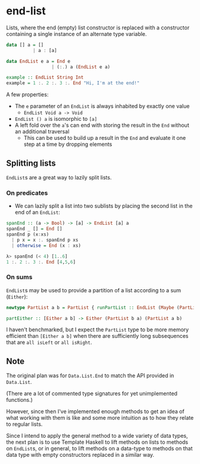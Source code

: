 # end-list

Lists, where the end (empty) list constructor is replaced with a constructor containing a single instance of an alternate type variable.

```haskell
data [] a = []
          | a : [a]

data EndList e a = End e
                 | (:.) a (EndList e a)

example :: EndList String Int
example = 1 :. 2 :. 3 :. End "Hi, I'm at the end!"
```

A few properties:
- The `e` parameter of an `EndList` is always inhabited by exactly one value
  + `EndList Void a -> Void`
- `EndList () a` is isomorphic to `[a]`
- A left fold over the `a`'s can end with storing the result in the `End` without an additional traversal
  + This can be used to build up a result in the `End` and evaluate it one step at a time by dropping elements


## Splitting lists

`EndList`s are a great way to lazily split lists.


### On predicates

- We can lazily split a list into two sublists by placing the second list in the end of an `EndList`:

```haskell
spanEnd :: (a -> Bool) -> [a] -> EndList [a] a
spanEnd _ [] = End []
spanEnd p (x:xs)
  | p x = x :. spanEnd p xs
  | otherwise = End (x : xs)

λ> spanEnd (< 4) [1..6]
1 :. 2 :. 3 :. End [4,5,6]
```


### On sums

`EndList`s may be used to provide a partition of a list according to a sum (`Either`):

```haskell
newtype PartList a b = PartList { runPartList :: EndList (Maybe (PartList b a)) b }

partEither :: [Either a b] -> Either (PartList b a) (PartList a b)
```

I haven't benchmarked, but I expect the `PartList` type to be
more memory efficient than `[Either a b]` when there are sufficiently long
subsequences that are `all isLeft` or `all isRight`.


## Note

The original plan was for `Data.List.End` to match the API provided in `Data.List`.

(There are a lot of commented type signatures for yet unimplemented functions.)

However, since then I've implemented enough methods to get an idea of what working
with them is like and some more intuition as to how they relate to regular lists.

Since I intend to apply the general method to a wide variety of data types,
the next plan is to use Template Haskell to lift methods on lists to methods on
`EndList`s, or in general, to lift methods on a data-type to methods on that
data type with empty constructors replaced in a similar way.

